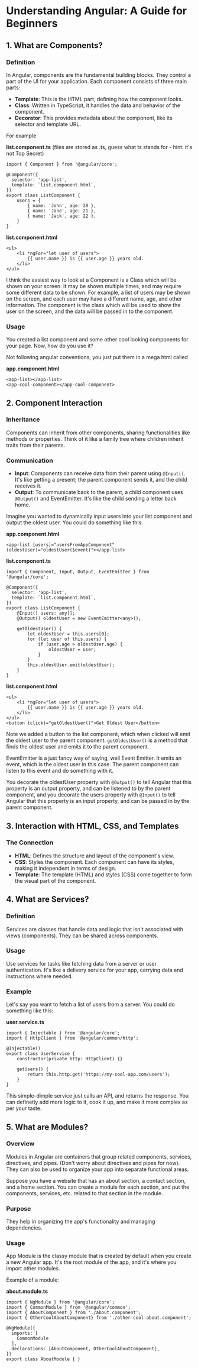 
# Understanding Angular: A Guide for Beginners

## 1. What are Components?

### Definition
In Angular, components are the fundamental building blocks. They control a part of the UI for your application. Each component consists of three main parts:

- **Template**: This is the HTML part, defining how the component looks.
- **Class**: Written in TypeScript, it handles the data and behavior of the component.
- **Decorator**: This provides metadata about the component, like its selector and template URL.

For example

**list.component.ts** (files are stored as .ts, guess what ts stands for - hint: it's not Top Secret)
```
import { Component } from '@angular/core';

@Component({
  selector: 'app-list',
  template: `list.component.html`,
})
export class ListComponent {
    users = {
        { name: 'John', age: 20 },
        { name: 'Jane', age: 21 },
        { name: 'Jack', age: 22 },
    }
}
```

**list.component.html**
```
<ul>
    <li *ngFor="let user of users">
        {{ user.name }} is {{ user.age }} years old.
    </li>
</ul>
```

I think the easiest way to look at a Component is a Class which will be shown on your screen. It may be shown multiple times, and may require some different data to be shown. For example, a list of users may be shown on the screen, and each user may have a different name, age, and other information. The component is the class which will be used to show the user on the screen, and the data will be passed in to the component.


### Usage

You created a list component and some other cool looking components for your page. Now, how do you use it?

Not following angular conventions, you just put them in a mega html called

**app.component.html**
```
<app-list></app-list>
<app-cool-component></app-cool-component>
```

## 2. Component Interaction

### Inheritance
Components can inherit from other components, sharing functionalities like methods or properties. Think of it like a family tree where children inherit traits from their parents.

### Communication
- **Input**: Components can receive data from their parent using `@Input()`. It's like getting a present; the parent component sends it, and the child receives it.
- **Output**: To communicate back to the parent, a child component uses `@Output()` and EventEmitter. It's like the child sending a letter back home.

Imagine you wanted to dynamically input users into your list component and output the oldest user. You could do something like this:

**app.component.html**
```
<app-list [users]="usersFromAppComponent" (oldestUser)="oldestUser($event)"></app-list>
```


**list.component.ts**
```
import { Component, Input, Output, EventEmitter } from '@angular/core';

@Component({
  selector: 'app-list',
  template: `list.component.html`,
})
export class ListComponent {
    @Input() users: any[];
    @Output() oldestUser = new EventEmitter<any>();

    getOldestUser() {
        let oldestUser = this.users[0];
        for (let user of this.users) {
            if (user.age > oldestUser.age) {
                oldestUser = user;
            }
        }
        this.oldestUser.emit(oldestUser);
    }
}
```

**list.component.html**
```
<ul>
    <li *ngFor="let user of users">
        {{ user.name }} is {{ user.age }} years old.
    </li>
</ul>
<button (click)="getOldestUser()">Get Oldest User</button>
```

Note we added a button to the list component, which when clicked will emit the oldest user to the parent component. `getOldestUser()` is a method that finds the oldest user and emits it to the parent component.

EventEmitter is a just fancy way of saying, well Event Emitter. It emits an event, which is the oldest user in this case. The parent component can listen to this event and do something with it.

You decorate the oldestUser property with `@Output()` to tell Angular that this property is an output property, and can be listened to by the parent component, and you decorate the users property with `@Input()` to tell Angular that this property is an input property, and can be passed in by the parent component.


## 3. Interaction with HTML, CSS, and Templates

### The Connection
- **HTML**: Defines the structure and layout of the component's view.
- **CSS**: Styles the component. Each component can have its styles, making it independent in terms of design.
- **Template**: The template (HTML) and styles (CSS) come together to form the visual part of the component.

## 4. What are Services?

### Definition
Services are classes that handle data and logic that isn't associated with views (components). They can be shared across components. 

### Usage
Use services for tasks like fetching data from a server or user authentication. It's like a delivery service for your app, carrying data and instructions where needed.

### Example
Let's say you want to fetch a list of users from a server. You could do something like this:

**user.service.ts**
```
import { Injectable } from '@angular/core';
import { HttpClient } from '@angular/common/http';

@Injectable()
export class UserService {
    constructor(private http: HttpClient) {}

    getUsers() {
        return this.http.get('https://my-cool-app.com/users');
    }
}
```

This simple-dimple service just calls an API, and returns the response. You can definetly add more logic to it, cook it up, and make it more complex as per your taste. 

## 5. What are Modules?

### Overview
Modules in Angular are containers that group related components, services, directives, and pipes. (Don't worry about directives and pipes for now). They can also be used to organize your app into separate functional areas. 

Suppose you have a website that has an about section, a contact section, and a home section. You can create a module for each section, and put the components, services, etc. related to that section in the module.

### Purpose
They help in organizing the app's functionality and managing dependencies.

### Usage
App Module is the classy module that is created by default when you create a new Angular app. It's the root module of the app, and it's where you import other modules.

Example of a module:

**about.module.ts**
```
import { NgModule } from '@angular/core';
import { CommonModule } from '@angular/common';
import { AboutComponent } from './about.component';
import { OtherCoolAboutComponent} from './other-cool-about.component';

@NgModule({
  imports: [
    CommonModule
  ],
  declarations: [AboutComponent, OtherCoolAboutComponent],
})
export class AboutModule { }
```




